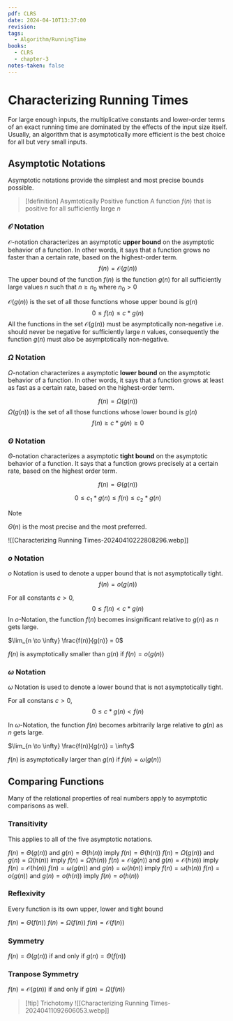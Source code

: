 ```yaml
---
pdf: CLRS
date: 2024-04-10T13:37:00
revision: 
tags:
  - Algorithm/RunningTime
books:
  - CLRS
  - chapter-3
notes-taken: false
---
```

# Characterizing Running Times

For large enough inputs, the multiplicative constants and lower-order terms of an exact running time are dominated by the effects of the input size itself. Usually, an algorithm that is asymptotically more efficient is the best choice for all but very small inputs.

## Asymptotic Notations

Asymptotic notations provide the simplest and most precise bounds possible.

> [!definition] Asymtotically Positive function
> A function $f(n)$ that is positive for all sufficiently large $n$

### $\mathcal{O}$ Notation
$\mathcal{O}$-notation characterizes an asymptotic **upper bound** on the asymptotic behavior of a function. In other words, it says that a function grows no faster than a certain rate, based on the highest-order term.
$$
f(n) = \mathcal{O} (g(n))
$$
The upper bound of the function $f(n)$ is the function $g(n)$ for all sufficiently large values $n$ such that $n \ge n_0$ where $n_0 \gt 0$

$\mathcal{O} (g(n))$ is the set of all those functions whose upper bound is $g(n)$
$$
0 \le f(n) \le c \ast g(n)
$$
All the functions in the set $\mathcal{O} (g(n))$ must be asymptotically non-negative i.e. should never be negative for sufficiently large $n$ values, consequently the function $g(n)$ must also be asymptotically non-negative.


### $\Omega$ Notation
$\Omega$-notation characterizes a asymptotic **lower bound** on the asymptotic behavior of a function. In other words, it says that a function grows at least as fast as a certain rate, based on the highest-order term.

$$
f(n) = \Omega (g(n))
$$
$\Omega(g(n))$ is the set of all those functions whose lower bound is $g(n)$
$$
f(n) \ge c \ast g(n) \ge 0
$$

### $\Theta$ Notation
$\Theta$-notation characterizes a asymptotic **tight bound** on the asymptotic behavior of a function. It says that a function grows precisely at a certain rate, based on the highest order term.

$$
f(n) = \Theta(g(n))
$$

$$
0 \le c_1 \ast g(n) \le f(n) \le c_2 \ast g(n)
$$


> [!NOTE] 
> $\Theta(n)$ is the most precise and the most preferred.


![[Characterizing Running Times-20240410222808296.webp]]

### $o$ Notation
$o$ Notation is used to denote a upper bound that is not asymptotically tight.
$$
f(n) = o(g(n))
$$

For all constants $c \gt 0$, 
$$
0 \le f(n) \lt c \ast g(n)
$$
In $o$-Notation, the function $f(n)$ becomes insignificant relative to $g(n)$ as $n$ gets large.

$\lim_{n \to \infty} \frac{f(n)}{g(n)} = 0$

$f(n)$ is asymptotically smaller than $g(n)$ if $f(n) = o (g(n))$

### $\omega$ Notation
$\omega$ Notation is used to denote a lower bound that is not asymptotically tight.

For all constans $c \gt 0$,
$$
0 \le c \ast g(n) \lt f(n)
$$

In $\omega$-Notation, the function $f(n)$ becomes arbitrarily large relative to $g(n)$ as $n$ gets large.

$\lim_{n \to \infty} \frac{f(n)}{g(n)} = \infty$

$f(n)$ is asymptotically larger than $g(n)$ if $f(n) = \omega (g(n))$

## Comparing Functions
Many of the relational properties of real numbers apply to asymptotic comparisons as well.

### Transitivity
This applies to all of the five asymptotic notations.

$f(n) = \Theta(g(n))$ and $g(n) = \Theta(h(n))$ imply $f(n) = \Theta(h(n))$
$f(n) = \Omega(g(n))$ and $g(n) = \Omega(h(n))$ imply $f(n) = \Omega(h(n))$
$f(n) = \mathcal{O}(g(n))$ and $g(n) = \mathcal{O}(h(n))$ imply $f(n) = \mathcal{O}(h(n))$
$f(n) = \omega(g(n))$ and $g(n) = \omega(h(n))$ imply $f(n) = \omega(h(n))$
$f(n) = o(g(n))$ and $g(n) = o(h(n))$ imply $f(n) = o(h(n))$

### Reflexivity
Every function is its own upper, lower and tight bound

$f(n) = \Theta(f(n))$
$f(n) = \Omega(f(n))$
$f(n) = \mathcal{O}(f(n))$

### Symmetry
$f(n) = \Theta (g(n))$ if and only if $g(n) = \Theta(f(n))$

### Tranpose Symmetry
$f(n) = \mathcal{O}(g(n))$ if and only if $g(n) = \Omega(f(n))$


> [!tip] Trichotomy
> ![[Characterizing Running Times-20240411092606053.webp]]

